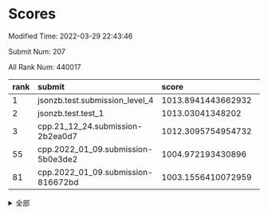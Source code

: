 # Scores

Modified Time: 2022-03-29 22:43:46

Submit Num: 207

All Rank Num: 440017

| rank |               submit               |       score        |       sigma        | pk_num |
| :--- | :--------------------------------- | :----------------- | :----------------- | :----- |
| 1    | jsonzb.test.submission_level_4     | 1013.8941443662932 | 0.8568453351477907 | 8505   |
| 2    | jsonzb.test.test_1                 | 1013.03041348202   | 0.7937024089974613 | 8508   |
| 3    | cpp.21_12_24.submission-2b2ea0d7   | 1012.3095754954732 | 0.764176452747477  | 8506   |
| 55   | cpp.2022_01_09.submission-5b0e3de2 | 1004.972193430896  | 0.7335506898713856 | 8502   |
| 81   | cpp.2022_01_09.submission-816672bd | 1003.1556410072959 | 0.7043518900231834 | 8507   |


<details>
<summary>全部</summary>

| rank |                 submit                 |       score        |       sigma        | pk_num |
| :--- | :------------------------------------- | :----------------- | :----------------- | :----- |
| 1    | jsonzb.test.submission_level_4         | 1013.8941443662932 | 0.8568453351477907 | 8505   |
| 2    | jsonzb.test.test_1                     | 1013.03041348202   | 0.7937024089974613 | 8508   |
| 3    | cpp.21_12_24.submission-2b2ea0d7       | 1012.3095754954732 | 0.764176452747477  | 8506   |
| 4    | gobigger.level_3.submission_level_3_42 | 1011.9381076566377 | 0.7792141006917126 | 8498   |
| 5    | gobigger.level_3.submission_level_3_18 | 1011.8985307485482 | 0.7800343991173159 | 8502   |
| 6    | gobigger.level_3.submission_level_3_22 | 1011.7553006751854 | 0.7970712810286519 | 8498   |
| 7    | gobigger.level_3.submission_level_3_31 | 1011.6095704366759 | 0.7801332292862679 | 8503   |
| 8    | gobigger.level_3.submission_level_3_10 | 1011.2843687794226 | 0.781105977826851  | 8504   |
| 9    | gobigger.level_3.submission_level_3_34 | 1011.2017475619201 | 0.7775918082794075 | 8504   |
| 10   | gobigger.level_3.submission_level_3_8  | 1011.1760373792248 | 0.7856536336703411 | 8504   |
| 11   | gobigger.level_3.submission_level_3_1  | 1010.9434834651058 | 0.7564740169744884 | 8502   |
| 12   | gobigger.level_3.submission_level_3_2  | 1010.8236787163793 | 0.7338865812407791 | 8501   |
| 13   | gobigger.level_3.submission_level_3_33 | 1010.7660051620435 | 0.7666804138017906 | 8502   |
| 14   | gobigger.level_3.submission_level_3_14 | 1010.623840538761  | 0.7769366707235595 | 8510   |
| 15   | gobigger.level_3.submission_level_3_15 | 1010.5684809875534 | 0.7881005019610805 | 8506   |
| 16   | gobigger.level_3.submission_level_3_37 | 1010.5345938920802 | 0.7436394971775474 | 8506   |
| 17   | gobigger.level_3.submission_level_3_19 | 1010.5089691037693 | 0.7861180726177533 | 8505   |
| 18   | gobigger.level_3.submission_level_3_26 | 1010.4853008797106 | 0.7541168532554855 | 8505   |
| 19   | gobigger.level_3.submission_level_3_0  | 1010.4657986294635 | 0.7791530705224484 | 8504   |
| 20   | gobigger.level_3.submission_level_3_16 | 1010.2804272199841 | 0.7608144294254929 | 8501   |
| 21   | gobigger.level_3.submission_level_3_3  | 1010.2773169289147 | 0.7706895832354705 | 8501   |
| 22   | gobigger.level_3.submission_level_3_35 | 1010.185587926543  | 0.7352943899872227 | 8501   |
| 23   | gobigger.level_3.submission_level_3_28 | 1010.1771534123278 | 0.7656959475477423 | 8505   |
| 24   | gobigger.level_3.submission_level_3_23 | 1010.1741549314243 | 0.7617116756684602 | 8503   |
| 25   | gobigger.level_3.submission_level_3_6  | 1010.069759216311  | 0.7774908734686314 | 8506   |
| 26   | gobigger.level_3.submission_level_3_12 | 1010.0422532193711 | 0.7788093467943857 | 8503   |
| 27   | gobigger.level_3.submission_level_3_47 | 1010.030458833315  | 0.757791644951241  | 8504   |
| 28   | gobigger.level_3.submission_level_3_27 | 1009.9912488713205 | 0.750780771813994  | 8504   |
| 29   | gobigger.level_3.submission_level_3_40 | 1009.8888524545529 | 0.7564148625994306 | 8500   |
| 30   | gobigger.level_3.submission_level_3_44 | 1009.8237410167789 | 0.7530878579516009 | 8505   |
| 31   | gobigger.level_3.submission_level_3_46 | 1009.768239952679  | 0.7812846599592677 | 8501   |
| 32   | gobigger.level_3.submission_level_3_29 | 1009.7498557441729 | 0.7630926042599564 | 8501   |
| 33   | gobigger.level_3.submission_level_3_39 | 1009.7493748652063 | 0.7562683647744587 | 8504   |
| 34   | gobigger.level_3.submission_level_3_17 | 1009.7340202196356 | 0.7485087637000122 | 8505   |
| 35   | gobigger.level_3.submission_level_3_13 | 1009.7075960143746 | 0.7800540552239111 | 8500   |
| 36   | gobigger.level_3.submission_level_3_41 | 1009.6719324389259 | 0.7490559851054537 | 8504   |
| 37   | gobigger.level_3.submission_level_3_43 | 1009.6054278197248 | 0.7757156414604902 | 8504   |
| 38   | gobigger.level_3.submission_level_3_7  | 1009.5712204709502 | 0.7422205752555457 | 8506   |
| 39   | gobigger.level_3.submission_level_3_48 | 1009.5616086112813 | 0.733302613153909  | 8500   |
| 40   | gobigger.level_3.submission_level_3_9  | 1009.4983881998585 | 0.7588393029999958 | 8503   |
| 41   | gobigger.level_3.submission_level_3_24 | 1009.477523406298  | 0.7311254310237955 | 8505   |
| 42   | gobigger.level_3.submission_level_3_21 | 1009.1710799444849 | 0.7406577863199462 | 8507   |
| 43   | gobigger.level_3.submission_level_3_11 | 1009.1589496105481 | 0.7390330050353495 | 8503   |
| 44   | gobigger.level_3.submission_level_3_20 | 1009.1570743959264 | 0.751303353644903  | 8500   |
| 45   | gobigger.level_3.submission_level_3_25 | 1009.1093076982007 | 0.7460439763115769 | 8501   |
| 46   | gobigger.level_3.submission_level_3_5  | 1008.9175742832861 | 0.7372716499288463 | 8502   |
| 47   | gobigger.level_3.submission_level_3_36 | 1008.8832785641517 | 0.7446410920801941 | 8499   |
| 48   | gobigger.level_3.submission_level_3_4  | 1008.861380212897  | 0.7576586523148116 | 8504   |
| 49   | gobigger.level_3.submission_level_3_49 | 1008.8022716939122 | 0.7567456071756883 | 8502   |
| 50   | gobigger.level_3.submission_level_3_45 | 1008.7943598129775 | 0.7361592539526598 | 8497   |
| 51   | gobigger.level_3.submission_level_3_30 | 1008.3716405489857 | 0.7516271647615412 | 8501   |
| 52   | gobigger.level_3.submission_level_3_38 | 1008.2427936982864 | 0.7683311723470473 | 8503   |
| 53   | gobigger.level_3.submission_level_3_32 | 1008.1892124888002 | 0.7360717758648609 | 8503   |
| 54   | gobigger.level_1.submission_level_1_41 | 1005.3015155672966 | 0.7192419814756953 | 8499   |
| 55   | cpp.2022_01_09.submission-5b0e3de2     | 1004.972193430896  | 0.7335506898713856 | 8502   |
| 56   | gobigger.level_1.submission_level_1_14 | 1004.8832795926952 | 0.7138630135197699 | 8506   |
| 57   | gobigger.level_1.submission_level_1_49 | 1004.4700863197933 | 0.7130428569068761 | 8503   |
| 58   | gobigger.level_1.submission_level_1_43 | 1004.2158917917592 | 0.7186711903918864 | 8509   |
| 59   | gobigger.level_1.submission_level_1_1  | 1004.1516951613647 | 0.7211159701314936 | 8500   |
| 60   | gobigger.level_1.submission_level_1_17 | 1003.9793816664339 | 0.7134077473825163 | 8501   |
| 61   | gobigger.level_1.submission_level_1_42 | 1003.9569000127815 | 0.724276965261822  | 8500   |
| 62   | gobigger.level_1.submission_level_1_24 | 1003.8822816443416 | 0.7241603616991237 | 8504   |
| 63   | gobigger.level_1.submission_level_1_13 | 1003.7611272230442 | 0.7126171009412796 | 8500   |
| 64   | gobigger.level_1.submission_level_1_32 | 1003.7568309191893 | 0.721200449488201  | 8504   |
| 65   | gobigger.level_1.submission_level_1_35 | 1003.7044279366039 | 0.726560631170762  | 8506   |
| 66   | gobigger.level_1.submission_level_1_36 | 1003.6443384399792 | 0.72266672078963   | 8502   |
| 67   | gobigger.level_1.submission_level_1_0  | 1003.633951015889  | 0.7144732910308839 | 8502   |
| 68   | gobigger.level_1.submission_level_1_12 | 1003.5988681159587 | 0.7233263605328665 | 8500   |
| 69   | gobigger.level_1.submission_level_1_26 | 1003.5672280570891 | 0.7131928569775992 | 8502   |
| 70   | gobigger.level_1.submission_level_1_10 | 1003.5615479169063 | 0.7187256172916837 | 8503   |
| 71   | gobigger.level_1.submission_level_1_48 | 1003.5499329766119 | 0.7154517130314303 | 8503   |
| 72   | gobigger.level_1.submission_level_1_31 | 1003.5350099751403 | 0.707196725245043  | 8504   |
| 73   | gobigger.level_1.submission_level_1_4  | 1003.5271896595756 | 0.7211965619213696 | 8506   |
| 74   | gobigger.level_1.submission_level_1_6  | 1003.4915319205986 | 0.7186031036379857 | 8504   |
| 75   | gobigger.level_1.submission_level_1_38 | 1003.4306266397143 | 0.7122674574822497 | 8506   |
| 76   | gobigger.level_1.submission_level_1_8  | 1003.3669217706321 | 0.7162373097064105 | 8501   |
| 77   | gobigger.level_1.submission_level_1_5  | 1003.3557611567699 | 0.7182995637341341 | 8502   |
| 78   | gobigger.level_1.submission_level_1_2  | 1003.3314300786046 | 0.7056585131098847 | 8504   |
| 79   | gobigger.level_1.submission_level_1_27 | 1003.2622248941335 | 0.7246046857692369 | 8501   |
| 80   | gobigger.level_1.submission_level_1_15 | 1003.215512852876  | 0.7040941228318257 | 8499   |
| 81   | cpp.2022_01_09.submission-816672bd     | 1003.1556410072959 | 0.7043518900231834 | 8507   |
| 82   | gobigger.level_1.submission_level_1_18 | 1003.1532546992511 | 0.7088091942623124 | 8502   |
| 83   | gobigger.level_1.submission_level_1_23 | 1003.1361124410938 | 0.7227161801407095 | 8505   |
| 84   | gobigger.level_1.submission_level_1_46 | 1003.1241462347648 | 0.7118080883119671 | 8497   |
| 85   | gobigger.level_1.submission_level_1_11 | 1003.0834360788514 | 0.7078693677613614 | 8494   |
| 86   | gobigger.level_1.submission_level_1_16 | 1003.0767307058237 | 0.7141625148801386 | 8502   |
| 87   | gobigger.level_1.submission_level_1_33 | 1002.9709081573554 | 0.7115860487675423 | 8503   |
| 88   | gobigger.level_1.submission_level_1_37 | 1002.9510908038775 | 0.7125098463469072 | 8500   |
| 89   | gobigger.level_1.submission_level_1_40 | 1002.925700902981  | 0.7247842979168697 | 8504   |
| 90   | gobigger.level_1.submission_level_1_45 | 1002.8654464710129 | 0.7210530405156306 | 8508   |
| 91   | gobigger.level_1.submission_level_1_21 | 1002.8399858827956 | 0.7062673957050658 | 8499   |
| 92   | gobigger.level_1.submission_level_1_34 | 1002.7933519532058 | 0.7040571755584302 | 8506   |
| 93   | gobigger.level_1.submission_level_1_20 | 1002.6997644593741 | 0.7101795000326668 | 8501   |
| 94   | gobigger.level_1.submission_level_1_44 | 1002.6192368095634 | 0.7027049465945943 | 8505   |
| 95   | gobigger.level_1.submission_level_1_28 | 1002.5770489730169 | 0.713124309823693  | 8503   |
| 96   | gobigger.level_1.submission_level_1_30 | 1002.4576321520397 | 0.7070902715198266 | 8495   |
| 97   | gobigger.level_1.submission_level_1_39 | 1002.3855829491561 | 0.7179111286832457 | 8502   |
| 98   | gobigger.level_1.submission_level_1_29 | 1002.3359976914239 | 0.713566040353834  | 8500   |
| 99   | gobigger.level_1.submission_level_1_7  | 1002.2162560876463 | 0.7052328632234534 | 8502   |
| 100  | gobigger.level_1.submission_level_1_25 | 1001.9758048848805 | 0.7075112620852853 | 8502   |
| 101  | gobigger.level_1.submission_level_1_22 | 1001.9663254048648 | 0.7067200215324105 | 8498   |
| 102  | gobigger.level_1.submission_level_1_47 | 1001.8947850398083 | 0.7165652820589137 | 8506   |
| 103  | gobigger.level_1.submission_level_1_9  | 1001.6798950271093 | 0.7126176356759827 | 8504   |
| 104  | gobigger.level_1.submission_level_1_19 | 1001.4744532710306 | 0.7075957634579477 | 8501   |
| 105  | gobigger.level_1.submission_level_1_3  | 1001.4224139131209 | 0.716596968533828  | 8505   |
| 106  | gobigger.random.submission_random_6    | 998.223186506183   | 0.7119195910178407 | 8498   |
| 107  | gobigger.random.submission_random_39   | 997.9190103427435  | 0.6982308133635781 | 8506   |
| 108  | gobigger.random.submission_random_37   | 997.633124241956   | 0.693004379330167  | 8502   |
| 109  | gobigger.random.submission_random_27   | 997.4027594105307  | 0.7053949869651631 | 8502   |
| 110  | gobigger.random.submission_random_29   | 997.2208681354406  | 0.6950305551787556 | 8507   |
| 111  | gobigger.random.submission_random_36   | 997.1838405681755  | 0.7221303267263962 | 8504   |
| 112  | gobigger.random.submission_random_19   | 996.9670952782177  | 0.7015915924500713 | 8504   |
| 113  | gobigger.random.submission_random_4    | 996.9499016379638  | 0.7117544495622364 | 8499   |
| 114  | gobigger.random.submission_random_42   | 996.9087788368748  | 0.7079750524006333 | 8502   |
| 115  | gobigger.random.submission_random_41   | 996.8791804168836  | 0.7090535353218024 | 8509   |
| 116  | gobigger.random.submission_random_47   | 996.8755045969475  | 0.7178750167470559 | 8504   |
| 117  | gobigger.random.submission_random_44   | 996.484379769814   | 0.713455612412072  | 8506   |
| 118  | gobigger.random.submission_random_0    | 996.4222643414985  | 0.7173776848484028 | 8504   |
| 119  | gobigger.random.submission_random_20   | 996.3552463761072  | 0.701639818175736  | 8504   |
| 120  | gobigger.random.submission_random_32   | 996.2797155756066  | 0.7176551607804418 | 8506   |
| 121  | gobigger.random.submission_random_23   | 996.2106528301921  | 0.7069027481141219 | 8502   |
| 122  | gobigger.random.submission_random_45   | 996.1833803835527  | 0.7049543121015567 | 8499   |
| 123  | gobigger.random.submission_random_46   | 996.1535497593765  | 0.6951528579123694 | 8501   |
| 124  | gobigger.random.submission_random_9    | 996.1122540197279  | 0.7096014842549121 | 8497   |
| 125  | gobigger.random.submission_random_35   | 996.0978307747163  | 0.717038283491404  | 8502   |
| 126  | gobigger.random.submission_random_26   | 996.0651575115627  | 0.7168995492734721 | 8497   |
| 127  | gobigger.random.submission_random_34   | 996.0609051887856  | 0.7056955121378985 | 8497   |
| 128  | gobigger.random.submission_random_40   | 996.0479659393044  | 0.7142755614232282 | 8504   |
| 129  | gobigger.random.submission_random_12   | 996.0270966726589  | 0.7066499590662341 | 8505   |
| 130  | gobigger.random.submission_random_3    | 996.0079613454835  | 0.7189307776355434 | 8505   |
| 131  | gobigger.random.submission_random_38   | 996.0002438823377  | 0.7243857727747619 | 8506   |
| 132  | gobigger.random.submission_random_18   | 995.9868919445564  | 0.69707815533013   | 8503   |
| 133  | gobigger.random.submission_random_49   | 995.9858500626175  | 0.7142896329196788 | 8495   |
| 134  | gobigger.random.submission_random_22   | 995.9419231641778  | 0.7049723646848097 | 8499   |
| 135  | gobigger.random.submission_random_43   | 995.935362604009   | 0.7202436445708087 | 8505   |
| 136  | gobigger.random.submission_random_15   | 995.8887334641873  | 0.7146721696900351 | 8505   |
| 137  | gobigger.random.submission_random_24   | 995.8106359202384  | 0.7058470897628859 | 8502   |
| 138  | gobigger.random.submission_random_25   | 995.7337405780123  | 0.7063726403538301 | 8496   |
| 139  | gobigger.random.submission_random_21   | 995.6932333622253  | 0.7114110251706294 | 8503   |
| 140  | gobigger.random.submission_random_31   | 995.6308010068     | 0.7251670425030015 | 8501   |
| 141  | gobigger.random.submission_random_11   | 995.61728766431    | 0.7131044489627576 | 8504   |
| 142  | gobigger.random.submission_random_10   | 995.5192379498316  | 0.7205804387723718 | 8507   |
| 143  | gobigger.random.submission_random_16   | 995.431392419577   | 0.7082083638100738 | 8505   |
| 144  | gobigger.random.submission_random_8    | 995.4131978872236  | 0.706191526208413  | 8506   |
| 145  | gobigger.random.submission_random_48   | 995.3736416930464  | 0.73643409792503   | 8504   |
| 146  | gobigger.random.submission_random_5    | 995.3218847110616  | 0.7097050237875345 | 8506   |
| 147  | gobigger.random.submission_random_28   | 995.3163928353629  | 0.7070406239943002 | 8503   |
| 148  | gobigger.random.submission_random_14   | 995.1857422067086  | 0.7105957440614684 | 8504   |
| 149  | gobigger.random.submission_random_7    | 995.1708993141151  | 0.7003713369187843 | 8500   |
| 150  | gobigger.random.submission_random_1    | 995.1499070774532  | 0.7060018872980076 | 8505   |
| 151  | gobigger.random.submission_random_2    | 995.122881362213   | 0.7230508112762216 | 8505   |
| 152  | gobigger.random.submission_random_13   | 995.032108628156   | 0.7090795988619795 | 8504   |
| 153  | gobigger.random.submission_random_33   | 995.0119934152925  | 0.7021361212589341 | 8506   |
| 154  | gobigger.random.submission_random_17   | 994.8853670423064  | 0.7202629617657843 | 8501   |
| 155  | gobigger.random.submission_random_30   | 994.7307333881445  | 0.7175168459983848 | 8500   |
| 156  | gobigger.level_2.submission_level_2_49 | 994.0517436683375  | 0.7211566355935514 | 8504   |
| 157  | gobigger.level_2.submission_level_2_12 | 993.737204352569   | 0.7351096048246722 | 8506   |
| 158  | gobigger.level_2.submission_level_2_48 | 993.6542663698041  | 0.7444277380835663 | 8503   |
| 159  | gobigger.level_2.submission_level_2_8  | 993.6049097066435  | 0.7462641385165718 | 8500   |
| 160  | gobigger.level_2.submission_level_2_7  | 993.5704684329676  | 0.7463196924016318 | 8509   |
| 161  | gobigger.level_2.submission_level_2_21 | 993.4243974520953  | 0.7327243113659447 | 8503   |
| 162  | gobigger.level_2.submission_level_2_34 | 993.2417571899927  | 0.7436942872794716 | 8504   |
| 163  | gobigger.level_2.submission_level_2_39 | 993.1919346932218  | 0.7353375679283749 | 8503   |
| 164  | gobigger.level_2.submission_level_2_43 | 993.0958447430688  | 0.7240009690185862 | 8507   |
| 165  | gobigger.level_2.submission_level_2_4  | 992.8666584587072  | 0.7369511433341018 | 8503   |
| 166  | gobigger.level_2.submission_level_2_42 | 992.8323067472214  | 0.7310186427615422 | 8502   |
| 167  | gobigger.level_2.submission_level_2_31 | 992.729837603256   | 0.7174764446780225 | 8498   |
| 168  | gobigger.level_2.submission_level_2_41 | 992.6935613413717  | 0.7383497724561441 | 8504   |
| 169  | gobigger.level_2.submission_level_2_26 | 992.6862787534886  | 0.7298334368481971 | 8504   |
| 170  | gobigger.level_2.submission_level_2_23 | 992.6168562924965  | 0.7359227024998551 | 8501   |
| 171  | gobigger.level_2.submission_level_2_32 | 992.6118965553229  | 0.73204934306957   | 8505   |
| 172  | gobigger.level_2.submission_level_2_44 | 992.5746858407352  | 0.7348791678574157 | 8504   |
| 173  | gobigger.level_2.submission_level_2_36 | 992.5363827570208  | 0.7401262333479485 | 8504   |
| 174  | gobigger.level_2.submission_level_2_22 | 992.4810352453992  | 0.7381090469539293 | 8495   |
| 175  | gobigger.level_2.submission_level_2_30 | 992.4082773573951  | 0.747897723505428  | 8504   |
| 176  | gobigger.level_2.submission_level_2_1  | 992.3889955331687  | 0.7256387598891706 | 8500   |
| 177  | gobigger.level_2.submission_level_2_35 | 992.3533435536774  | 0.734452122841416  | 8502   |
| 178  | gobigger.level_2.submission_level_2_38 | 992.1854137444617  | 0.7532251404817113 | 8506   |
| 179  | gobigger.level_2.submission_level_2_9  | 992.1110473558484  | 0.7491867407122506 | 8497   |
| 180  | gobigger.level_2.submission_level_2_15 | 992.0642975526396  | 0.7664070910389466 | 8500   |
| 181  | gobigger.level_2.submission_level_2_25 | 992.0586445887544  | 0.7458006070522095 | 8505   |
| 182  | gobigger.level_2.submission_level_2_46 | 992.055132149574   | 0.7480595020024912 | 8504   |
| 183  | gobigger.level_2.submission_level_2_20 | 992.0278297874734  | 0.7499482828264273 | 8506   |
| 184  | gobigger.level_2.submission_level_2_10 | 992.0128004771217  | 0.7415294444006303 | 8503   |
| 185  | gobigger.level_2.submission_level_2_6  | 992.0083200541924  | 0.7363051339318161 | 8506   |
| 186  | gobigger.level_2.submission_level_2_3  | 991.9984183068838  | 0.7383438700666081 | 8504   |
| 187  | gobigger.level_2.submission_level_2_45 | 991.9159427303566  | 0.7438780456598618 | 8500   |
| 188  | gobigger.level_2.submission_level_2_29 | 991.9073565937179  | 0.7551147259147171 | 8503   |
| 189  | gobigger.level_2.submission_level_2_27 | 991.8706991933356  | 0.735269374102921  | 8503   |
| 190  | gobigger.level_2.submission_level_2_2  | 991.8116000062143  | 0.727489290379677  | 8501   |
| 191  | gobigger.level_2.submission_level_2_17 | 991.8049583673703  | 0.7639782091203255 | 8499   |
| 192  | gobigger.level_2.submission_level_2_40 | 991.8007916047928  | 0.7446353693437717 | 8499   |
| 193  | gobigger.level_2.submission_level_2_5  | 991.7989615024362  | 0.7362601278014922 | 8502   |
| 194  | gobigger.level_2.submission_level_2_13 | 991.7954119054888  | 0.7623058328932761 | 8502   |
| 195  | gobigger.level_2.submission_level_2_19 | 991.7190825409344  | 0.7706379532928845 | 8503   |
| 196  | gobigger.level_2.submission_level_2_14 | 991.6760747548952  | 0.7482545555566709 | 8500   |
| 197  | gobigger.level_2.submission_level_2_0  | 991.5166317900802  | 0.7484200245564079 | 8501   |
| 198  | gobigger.level_2.submission_level_2_16 | 991.445506993899   | 0.7604497034198208 | 8503   |
| 199  | gobigger.level_2.submission_level_2_37 | 991.4191451429404  | 0.7761105310747766 | 8503   |
| 200  | gobigger.level_2.submission_level_2_24 | 991.4130002443152  | 0.7677295079951179 | 8503   |
| 201  | gobigger.level_2.submission_level_2_18 | 991.1313778873401  | 0.7597682174249141 | 8504   |
| 202  | gobigger.level_2.submission_level_2_33 | 990.931017984473   | 0.7514387909412896 | 8499   |
| 203  | gobigger.level_2.submission_level_2_11 | 990.7807322416014  | 0.7564236402075802 | 8502   |
| 204  | gobigger.level_2.submission_level_2_28 | 990.7319342210996  | 0.7586422666497328 | 8509   |
| 205  | gobigger.level_2.submission_level_2_47 | 990.3902154517335  | 0.7642174311669554 | 8503   |
| 206  | gobigger.none.submission_none_0        | 977.7078446110945  | 1.2738919438508498 | 8506   |
| 207  | gobigger.none.submission_none_1        | 975.9030482829488  | 1.4438823026591066 | 8504   |

</details>